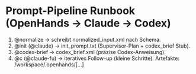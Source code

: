 # Prompt-Pipeline Runbook (OpenHands → Claude → Codex)

1) @normalize → schreibt normalized_input.xml nach Schema.
2) @init (@claude) → init_prompt.txt (Supervisor-Plan + codex_brief Stub).
3) @codex-brief → codex_brief.xml (präzise Codex-Anweisung).
4) @c (@claude-fu) → iteratives Follow-up (kleine Schritte).
Artefakte: /workspace/.openhands/[...]

